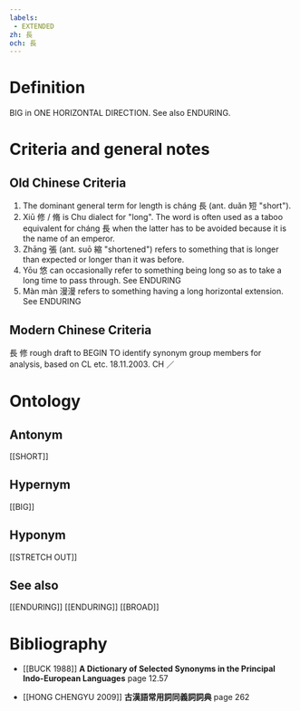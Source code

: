 ```yaml
---
labels: 
 - EXTENDED
zh: 長
och: 長
---
```


# Definition
BIG in ONE HORIZONTAL DIRECTION. See also ENDURING.
# Criteria and general notes
## Old Chinese Criteria
1. The dominant general term for length is cháng 長 (ant. duǎn 短 "short").
2. Xiū 修 / 脩 is Chu dialect for "long". The word is often used as a taboo equivalent for cháng 長 when the latter has to be avoided because it is the name of an emperor.
3. Zhāng 張 (ant. suō 縮 "shortened") refers to something that is longer than expected or longer than it was before.
4. Yōu 悠 can occasionally refer to something being long so as to take a long time to pass through. See ENDURING
5. Màn màn 漫漫 refers to something having a long horizontal extension. See ENDURING
## Modern Chinese Criteria
長
修
rough draft to BEGIN TO identify synonym group members for analysis, based on CL etc. 18.11.2003. CH ／
# Ontology

## Antonym
[[SHORT]]
## Hypernym
[[BIG]]
## Hyponym
[[STRETCH OUT]]
## See also
[[ENDURING]]
[[ENDURING]]
[[BROAD]]
# Bibliography
- [[BUCK 1988]]
**A Dictionary of Selected Synonyms in the Principal Indo-European Languages** page 12.57

- [[HONG CHENGYU 2009]]
**古漢語常用詞同義詞詞典** page 262

